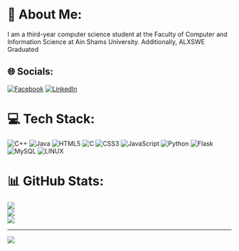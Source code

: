 # 💫 About Me:
I am a third-year computer science student at the Faculty of Computer and Information Science at Ain Shams University. Additionally, ALXSWE Graduated

## 🌐 Socials:
[![Facebook](https://img.shields.io/badge/Facebook-%231877F2.svg?logo=Facebook&logoColor=white)](https://facebook.com/ahmedmubarak.hsin) [![LinkedIn](https://img.shields.io/badge/LinkedIn-%230077B5.svg?logo=linkedin&logoColor=white)](https://linkedin.com/in/ahmedhsin) 

# 💻 Tech Stack:
![C++](https://img.shields.io/badge/c++-%2300599C.svg?style=for-the-badge&logo=c%2B%2B&logoColor=white) ![Java](https://img.shields.io/badge/java-%23ED8B00.svg?style=for-the-badge&logo=java&logoColor=white) ![HTML5](https://img.shields.io/badge/html5-%23E34F26.svg?style=for-the-badge&logo=html5&logoColor=white) ![C](https://img.shields.io/badge/c-%2300599C.svg?style=for-the-badge&logo=c&logoColor=white) ![CSS3](https://img.shields.io/badge/css3-%231572B6.svg?style=for-the-badge&logo=css3&logoColor=white) ![JavaScript](https://img.shields.io/badge/javascript-%23323330.svg?style=for-the-badge&logo=javascript&logoColor=%23F7DF1E) ![Python](https://img.shields.io/badge/python-3670A0?style=for-the-badge&logo=python&logoColor=ffdd54) ![Flask](https://img.shields.io/badge/flask-%23000.svg?style=for-the-badge&logo=flask&logoColor=white) ![MySQL](https://img.shields.io/badge/mysql-%2300f.svg?style=for-the-badge&logo=mysql&logoColor=white) ![LINUX](https://img.shields.io/badge/Linux-FCC624?style=for-the-badge&logo=linux&logoColor=black)
# 📊 GitHub Stats:
![](https://github-readme-stats.vercel.app/api?username=ahmedhsin&theme=default&hide_border=false&include_all_commits=false&count_private=false)<br/>
![](https://github-readme-streak-stats.herokuapp.com/?user=ahmedhsin&theme=default&hide_border=false)<br/>
![](https://github-readme-stats.vercel.app/api/top-langs/?username=ahmedhsin&theme=default&hide_border=false&include_all_commits=false&count_private=false&layout=compact)

---
[![](https://visitcount.itsvg.in/api?id=ahmedhsin&icon=0&color=0)](https://visitcount.itsvg.in)

<!-- Proudly created with GPRM ( https://gprm.itsvg.in ) -->
